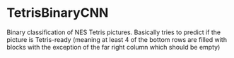 # TetrisBinaryCNN
Binary classification of NES Tetris pictures. Basically tries to predict if the picture is Tetris-ready (meaning at least 4 of the bottom rows are filled with blocks with the exception of the far right column which should be empty)
